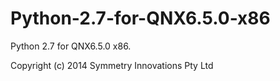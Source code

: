 Python-2.7-for-QNX6.5.0-x86
===========================

Python 2.7 for QNX6.5.0 x86.

Copyright (c) 2014 Symmetry Innovations Pty Ltd
